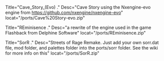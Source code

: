 Title="Cave_Story_(Evo) ." Desc="Cave Story using the Nxengine-evo engine from https://github.com/nxengine/nxengine-evo" locat="/ports/Cave%20Story-evo.zip"

Title="REminisence ." Desc="a rewrite of the engine used in the game Flashback from Delphine Software" locat="/ports/REminisence.zip"

Title="SorR ." Desc="Streets of Rage Remake.  Just add your own sorr.dat file, mod folder, and palettes folder into the ports/sorr folder.  See the wiki for more info on this" locat="/ports/SorR.zip"
